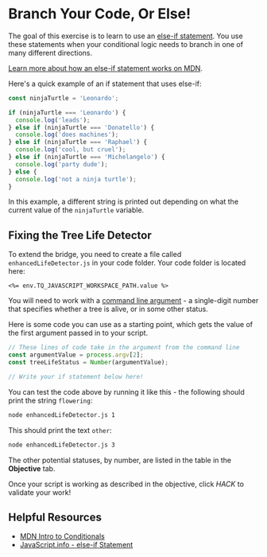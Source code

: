 # Branch Your Code, Or Else!

The goal of this exercise is to learn to use an [else-if statement](https://javascript.info/ifelse#several-conditions-else-if). You use these statements when your conditional logic needs to branch in one of many different directions.

[Learn more about how an else-if statement works on MDN](https://developer.mozilla.org/en-US/docs/Learn/JavaScript/Building_blocks/conditionals).

Here's a quick example of an if statement that uses else-if:

```js
const ninjaTurtle = 'Leonardo';

if (ninjaTurtle === 'Leonardo') {
  console.log('leads');
} else if (ninjaTurtle === 'Donatello') {
  console.log('does machines');
} else if (ninjaTurtle === 'Raphael') {
  console.log('cool, but cruel');
} else if (ninjaTurtle === 'Michelangelo') {
  console.log('party dude');
} else {
  console.log('not a ninja turtle');
}
```

In this example, a different string is printed out depending on what the current value of the `ninjaTurtle` variable.

## Fixing the Tree Life Detector

To extend the bridge, you need to create a file called `enhancedLifeDetector.js` in your code folder. Your code folder is located here:

`<%= env.TQ_JAVASCRIPT_WORKSPACE_PATH.value %>`

You will need to work with a [command line argument](https://nodejs.org/en/knowledge/command-line/how-to-parse-command-line-arguments/) - a single-digit number that specifies whether a tree is alive, or in some other status.

Here is some code you can use as a starting point, which gets the value of the first argument passed in to your script.

```js
// These lines of code take in the argument from the command line
const argumentValue = process.argv[2];
const treeLifeStatus = Number(argumentValue);

// Write your if statement below here!

```

You can test the code above by running it like this - the following should print the string `flowering`:

```bash
node enhancedLifeDetector.js 1
```

This should print the text `other`:

```bash
node enhancedLifeDetector.js 3
```

The other potential statuses, by number, are listed in the table in the **Objective** tab.

Once your script is working as described in the objective, click *HACK* to validate your work!

## Helpful Resources

* [MDN Intro to Conditionals](https://developer.mozilla.org/en-US/docs/Learn/JavaScript/Building_blocks/conditionals)
* [JavaScript.info - else-if Statement](https://javascript.info/ifelse#several-conditions-else-if)
